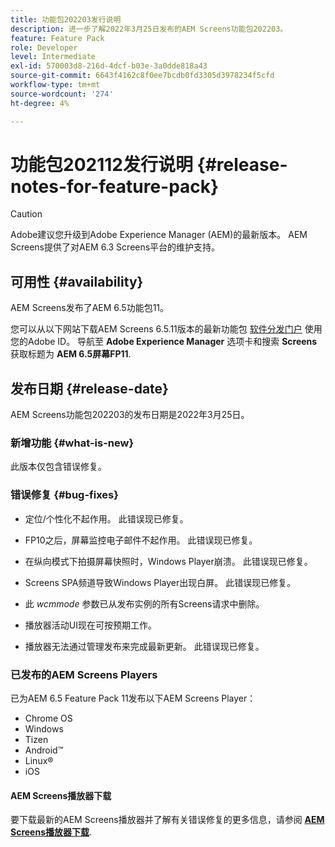 ```yaml
---
title: 功能包202203发行说明
description: 进一步了解2022年3月25日发布的AEM Screens功能包202203。
feature: Feature Pack
role: Developer
level: Intermediate
exl-id: 570003d8-216d-4dcf-b03e-3a0dde818a43
source-git-commit: 6643f4162c8f0ee7bcdb0fd3305d3978234f5cfd
workflow-type: tm+mt
source-wordcount: '274'
ht-degree: 4%

---
```


# 功能包202112发行说明 {#release-notes-for-feature-pack}

>[!CAUTION]
>Adobe建议您升级到Adobe Experience Manager (AEM)的最新版本。 AEM Screens提供了对AEM 6.3 Screens平台的维护支持。

## 可用性 {#availability}

AEM Screens发布了AEM 6.5功能包11。

您可以从以下网站下载AEM Screens 6.5.11版本的最新功能包 [软件分发门户](https://experience.adobe.com/#/downloads/content/software-distribution/en/aem.html) 使用您的Adobe ID。 导航至 **Adobe Experience Manager** 选项卡和搜索 **Screens** 获取标题为 **AEM 6.5屏幕FP11**.

## 发布日期 {#release-date}

AEM Screens功能包202203的发布日期是2022年3月25日。

### 新增功能 {#what-is-new}

此版本仅包含错误修复。

### 错误修复 {#bug-fixes}

* 定位/个性化不起作用。 此错误现已修复。

* FP10之后，屏幕监控电子邮件不起作用。 此错误现已修复。

* 在纵向模式下拍摄屏幕快照时，Windows Player崩溃。 此错误现已修复。

* Screens SPA频道导致Windows Player出现白屏。 此错误现已修复。

* 此 *wcmmode* 参数已从发布实例的所有Screens请求中删除。

* 播放器活动UI现在可按预期工作。

* 播放器无法通过管理发布来完成最新更新。 此错误现已修复。

### 已发布的AEM Screens Players

已为AEM 6.5 Feature Pack 11发布以下AEM Screens Player：

* Chrome OS
* Windows
* Tizen
* Android™
* Linux®
* iOS

#### AEM Screens播放器下载

要下载最新的AEM Screens播放器并了解有关错误修复的更多信息，请参阅 **[AEM Screens播放器下载](https://download.macromedia.com/screens/index.html)**.
